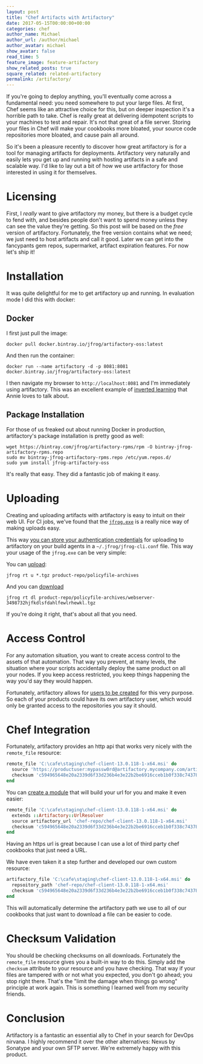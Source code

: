 ```yaml
---
layout: post
title: "Chef Artifacts with Artifactory"
date: 2017-05-15T00:00:00+00:00
categories: chef
author_name: Michael
author_url: /author/michael
author_avatar: michael
show_avatar: false
read_time: 5
feature_image: feature-artifactory
show_related_posts: true
square_related: related-artifactory
permalink: /artifactory/
---
```

If you're going to deploy anything, you'll eventually come across a fundamental need: you need somewhere to put your large files. At first, Chef seems like an attractive choice for this, but on deeper inspection it's a horrible path to take. Chef is really great at delivering idempotent scripts to your machines to test and repair. It's not that great of a file server. Storing your files in Chef will make your cookbooks more bloated, your source code repositories more bloated, and cause pain all around.

So it's been a pleasure recently to discover how great artifactory is for a tool for managing artifacts for deployments. Artifactory very naturally and easily lets you get up and running with hosting artifacts in a safe and scalable way. I'd like to lay out a bit of how we use artifactory for those interested in using it for themselves.

# Licensing

First, I _really_ want to give artifactory my money, but there is a budget cycle to fend with, and besides people don't want to spend money unless they can see the value they're getting. So this post will be based on the _free_ version of artifactory. Fortunately, the free version contains what we need; we just need to host artifacts and call it good. Later we can get into the fancypants gem repos, supermarket, artifact expiration features. For now let's ship it!

# Installation

It was quite delightful for me to get artifactory up and running. In evaluation mode I did this with docker:

## Docker

I first just pull the image:

```
docker pull docker.bintray.io/jfrog/artifactory-oss:latest
```

And then run the container:

```
docker run --name artifactory -d -p 8081:8081 docker.bintray.io/jfrog/artifactory-oss:latest
```

I then navigate my browser to `http://localhost:8081` and I'm immediately using artifactory. This was an excellent example of [inverted learning](http://www.anniehedgie.com/docker) that Annie loves to talk about.

## Package Installation

For those of us freaked out about running Docker in production, artifactory's package installation is pretty good as well:

```
wget https://bintray.com/jfrog/artifactory-rpms/rpm -O bintray-jfrog-artifactory-rpms.repo
sudo mv bintray-jfrog-artifactory-rpms.repo /etc/yum.repos.d/
sudo yum install jfrog-artifactory-oss
```

It's really that easy. They did a fantastic job of making it easy.

# Uploading

Creating and uploading artifacts with artifactory is easy to intuit on their web UI. For CI jobs, we've found that the [`jfrog.exe`](https://www.jfrog.com/confluence/display/CLI/JFrog+CLI) is a really nice way of making uploads easy.

This way [you can store your authentication credentials](https://www.jfrog.com/confluence/display/CLI/CLI+for+JFrog+Artifactory#CLIforJFrogArtifactory-Configuration) for uploading to artifactory on your build agents in a `~/.jfrog/jfrog-cli.conf` file. This way your usage of the `jfrog.exe` can be very simple:

You can [upload](https://www.jfrog.com/confluence/display/CLI/CLI+for+JFrog+Artifactory#CLIforJFrogArtifactory-UploadingFiles):
```
jfrog rt u *.tgz product-repo/policyfile-archives
```

And you can [download](https://www.jfrog.com/confluence/display/CLI/CLI+for+JFrog+Artifactory#CLIforJFrogArtifactory-DownloadingFiles)
```
jfrog rt dl product-repo/policyfile-archives/webserver-3498732hjfkdlsfdahlfewlrhewkl.tgz
```

If you're doing it right, that's about all that you need.

# Access Control

For any automation situation, you want to create access control to the assets of that automation. That way you prevent, at many levels, the situation where your scripts accidentally deploy the same product on all your nodes. If you keep access restricted, you keep things happening the way you'd say they would happen.

Fortunately, artifactory allows for [users to be created](https://www.jfrog.com/confluence/display/RTF/Managing+Users) for this very purpose. So each of your products could have its own artifactory user, which would only be granted access to the repositories you say it should.

# Chef Integration

Fortunately, artifactory provides an http api that works very nicely with the `remote_file` resource:

```ruby
remote_file 'C:\cafe\staging\chef-client-13.0.118-1-x64.msi' do
  source 'https://productuser:mypassw0rd@artifactory.mycompany.com/artifactory/chef-repo/chef-client-13.0.118-1-x64.msi'
  checksum 'c594965648e20a2339d6f33d236b4e3e22b2be6916cceb1b0f338c74378c03da'
end
```

You can [create a module](https://coderanger.net/chef-tips/#3) that will build your url for you and make it even easier:

```ruby
remote_file 'C:\cafe\staging\chef-client-13.0.118-1-x64.msi' do
  extends ::Artifactory::UrlResolver
  source artifactory_url 'chef-repo/chef-client-13.0.118-1-x64.msi'
  checksum 'c594965648e20a2339d6f33d236b4e3e22b2be6916cceb1b0f338c74378c03da'
end
```

Having an https url is great because I can use a lot of third party chef cookbooks that just need a URL.

We have even taken it a step further and developed our own custom resource:

```ruby
artifactory_file 'C:\cafe\staging\chef-client-13.0.118-1-x64.msi' do
  repsoitory_path 'chef-repo/chef-client-13.0.118-1-x64.msi'
  checksum 'c594965648e20a2339d6f33d236b4e3e22b2be6916cceb1b0f338c74378c03da'
end
```

This will automatically determine the artifactory path we use to all of our cookbooks that just want to download a file can be easier to code.

# Checksum Validation

You should be checking checksums on all downloads. Fortunately the `remote_file` resource gives you a built-in way to do this. Simply add the `checksum` attribute to your resource and you have checking. That way if your files are tampered with or not what you expected, you don't go ahead; you stop right there. That's the "limit the damage when things go wrong" principle at work again. This is something I learned well from my security friends.

# Conclusion

Artifactory is a fantastic an essential ally to Chef in your search for DevOps nirvana. I highly recommend it over the other alternatives: Nexus by Sonatype and your own SFTP server. We're extremely happy with this product.

